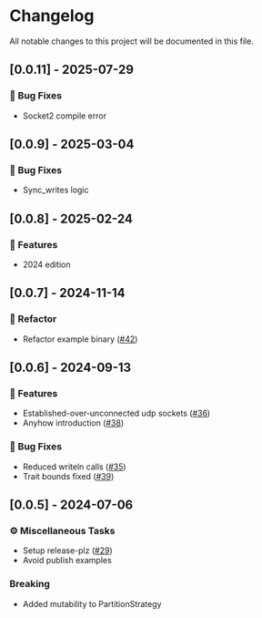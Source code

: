 # Changelog

All notable changes to this project will be documented in this file.

## [0.0.11] - 2025-07-29

### 🐛 Bug Fixes

- Socket2 compile error

<!-- generated by git-cliff -->
<!-- generated by git-cliff -->
## [0.0.9] - 2025-03-04

### 🐛 Bug Fixes

- Sync_writes logic

<!-- generated by git-cliff -->
## [0.0.8] - 2025-02-24

### 🚀 Features

- 2024 edition

<!-- generated by git-cliff -->
## [0.0.7] - 2024-11-14

### 🚜 Refactor

- Refactor example binary ([#42](https://github.com/newfla/crab-kafka/pull/42))

<!-- generated by git-cliff -->
## [0.0.6] - 2024-09-13

### 🚀 Features

- Established-over-unconnected udp sockets ([#36](https://github.com/newfla/crab-kafka/pull/36))
- Anyhow introduction ([#38](https://github.com/newfla/crab-kafka/pull/38))

### 🐛 Bug Fixes

- Reduced writeln calls ([#35](https://github.com/newfla/crab-kafka/pull/35))
- Trait bounds fixed ([#39](https://github.com/newfla/crab-kafka/pull/39))

<!-- generated by git-cliff -->
## [0.0.5] - 2024-07-06

### ⚙️ Miscellaneous Tasks

- Setup release-plz ([#29](https://github.com/newfla/crab-kafka/pull/29))
- Avoid publish examples

### Breaking

- Added mutability to PartitionStrategy

<!-- generated by git-cliff -->
